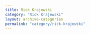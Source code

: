 ```yaml
---
title: Rick Krajewski
category: "Rick Krajewski"
layout: archive-categories
permalink: "category/rick-krajewski"
---
```

